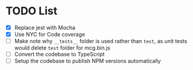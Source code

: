 # TODO List

-   [x] Replace jest with Mocha
-   [x] Use NYC for Code coverage
-   [ ] Make note why `__tests__` folder is used rather than `test`, as unit tests would delete `test` folder for mcg.bin.js
-   [ ] Convert the codebase to TypeScript
-   [ ] Setup the codebase to publish NPM versions automatically
